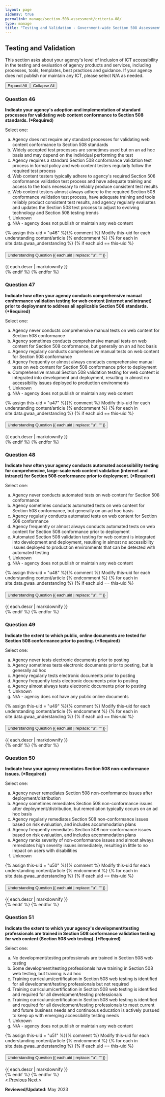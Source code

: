 ```yaml
---
layout: page
sidenav: true
permalink: manage/section-508-assessment/criteria-08/
type: manage
title: "Testing and Validation - Government-wide Section 508 Assessment Criteria"
---
```


<H2 id="testing-and-validation">Testing and Validation</H2>
<p>This section asks about your agency's level of inclusion of ICT accessibility in the testing and evaluation of agency products and services, including processes, tools, templates, best practices and guidance. If your agency does not publish nor maintain any ICT, please select N/A as needed.  </p>

<!-- Expand/Collapse All "Understanding" Content -->
<div class="margin-y-3 margin-x-1">
    <button id="expand-all" class="usa-button">Expand All</button>
    <button id="collapse-all" class="usa-button">Collapse All</button>
</div>

<div class="usa-card-group">
<!-- begin insert criteria -->

<!-- Q:046-->
<div id="q46" class="usa-card tablet:grid-col-12">
    <div class="usa-card__container border-top">
        <div class="usa-card__header">
            <h3 class="usa-card__heading"> Question 46 </h3>
        </div>
        <div class="usa-card__body">
            <p><strong> Indicate your agency's adoption and implementation of standard processes for validating web
                    content conformance to Section 508 standards. (*Required) </strong></p>
            <p> Select one: </p>
            <p>
            <ol type="a">
                <li>Agency does not require any standard processes for validating web content conformance to Section 508
                    standards</li>
                <li>Widely accepted test processes are sometimes used but on an ad hoc basis and may depend on the
                    individual performing the test</li>
                <li>Agency requires a standard Section 508 conformance validation test process in formal policy and web
                    content testers regularly follow the required test process</li>
                <li>Web content testers typically adhere to agency's required Section 508 conformance validation test
                    process and have adequate training and access to the tools necessary to reliably produce consistent
                    test results</li>
                <li>Web content testers almost always adhere to the required Section 508 conformance validation test
                    process, have adequate training and tools reliably product consistent test results, and agency
                    regularly evaluates and updates the Section 508 test process to adjust to evolving technology and
                    Section 508 testing trends</li>
                <li>Unknown</li>
                <li>N/A - agency does not publish or maintain any web content</li>
            </ol>
            </p>
        </div>
        {% assign this-uid = "u46" %}{% comment %} Modify this-uid for each understanding content/article {% endcomment %}
        {% for each in site.data.gwaa_understanding %}
            {% if each.uid == this-uid %}
            <!-- Understanding -->
            <div class="border-top-05 border-primary margin-top-1">
                <div class="usa-accordion">
                    <h4 class="usa-accordion__heading">
                        <button
                        type="button"
                        class="usa-accordion__button understand_button padding-left-3"
                        aria-expanded="false"
                        aria-controls="{{ each.uid }}"
                        >
                        Understanding Question {{ each.uid | replace: "u", "" }}
                        </button>
                    </h4>
                    <div id="{{ each.uid }}" class="usa-accordion__content understand_content usa-prose padding-x-3 padding-y-0 bg-primary-lighter text-primary-darker border-top-05 border-primary">
                        <div class="margin-x-auto margin-y-0">
                            {{ each.descr | markdownify }}
                        </div>
                    </div>
                </div>
            </div>
            {% endif %}
        {% endfor %}
    </div>
</div>
<!-- Q:047-->
<div id="q47" class="usa-card tablet:grid-col-12">
    <div class="usa-card__container border-top">
        <div class="usa-card__header">
            <h3 class="usa-card__heading"> Question 47 </h3>
        </div>
        <div class="usa-card__body">
            <p><strong> Indicate how often your agency conducts comprehensive manual conformance validation testing for
                    web content (internet and intranet) prior to deployment to address all applicable Section 508
                    standards. (*Required) </strong></p>
            <p> Select one: </p>
            <p>
            <ol type="a">
                <li>Agency never conducts comprehensive manual tests on web content for Section 508 conformance</li>
                <li>Agency sometimes conducts comprehensive manual tests on web content for Section 508 conformance, but
                    generally on an ad hoc basis</li>
                <li>Agency regularly conducts comprehensive manual tests on web content for Section 508 conformance</li>
                <li>Agency frequently or almost always conducts comprehensive manual tests on web content for Section
                    508 conformance prior to deployment</li>
                <li>Comprehensive manual Section 508 validation testing for web content is integrated into development
                    and deployment, resulting in almost no accessibility issues deployed to production environments</li>
                <li>Unknown</li>
                <li>N/A - agency does not publish or maintain any web content</li>
            </ol>
            </p>
        </div>
        {% assign this-uid = "u47" %}{% comment %} Modify this-uid for each understanding content/article {% endcomment %}
        {% for each in site.data.gwaa_understanding %}
            {% if each.uid == this-uid %}
            <!-- Understanding -->
            <div class="border-top-05 border-primary margin-top-1">
                <div class="usa-accordion">
                    <h4 class="usa-accordion__heading">
                        <button
                        type="button"
                        class="usa-accordion__button understand_button padding-left-3"
                        aria-expanded="false"
                        aria-controls="{{ each.uid }}"
                        >
                        Understanding Question {{ each.uid | replace: "u", "" }}
                        </button>
                    </h4>
                    <div id="{{ each.uid }}" class="usa-accordion__content understand_content usa-prose padding-x-3 padding-y-0 bg-primary-lighter text-primary-darker border-top-05 border-primary">
                        <div class="margin-x-auto margin-y-0">
                            {{ each.descr | markdownify }}
                        </div>
                    </div>
                </div>
            </div>
            {% endif %}
        {% endfor %}
    </div>
</div>
<!-- Q:048-->
<div id="q48" class="usa-card tablet:grid-col-12">
    <div class="usa-card__container border-top">
        <div class="usa-card__header">
            <h3 class="usa-card__heading"> Question 48 </h3>
        </div>
        <div class="usa-card__body">
            <p><strong> Indicate how often your agency conducts automated accessibility testing for comprehensive,
                    large-scale web content validation (internet and intranet) for Section 508 conformance prior to
                    deployment. (*Required) </strong></p>
            <p> Select one: </p>
            <p>
            <ol type="a">
                <li>Agency never conducts automated tests on web content for Section 508 conformance</li>
                <li>Agency sometimes conducts automated tests on web content for Section 508 conformance, but generally
                    on an ad hoc basis</li>
                <li>Agency regularly conducts automated tests on web content for Section 508 conformance</li>
                <li>Agency frequently or almost always conducts automated tests on web content for Section 508
                    conformance prior to deployment</li>
                <li>Automated Section 508 validation testing for web content is integrated into development and
                    deployment, resulting in almost no accessibility issues deployed to production environments that can
                    be detected with automated testing</li>
                <li>Unknown</li>
                <li>N/A - agency does not publish or maintain any web content</li>
            </ol>
            </p>
        </div>
        {% assign this-uid = "u48" %}{% comment %} Modify this-uid for each understanding content/article {% endcomment %}
        {% for each in site.data.gwaa_understanding %}
            {% if each.uid == this-uid %}
            <!-- Understanding -->
            <div class="border-top-05 border-primary margin-top-1">
                <div class="usa-accordion">
                    <h4 class="usa-accordion__heading">
                        <button
                        type="button"
                        class="usa-accordion__button understand_button padding-left-3"
                        aria-expanded="false"
                        aria-controls="{{ each.uid }}"
                        >
                        Understanding Question {{ each.uid | replace: "u", "" }}
                        </button>
                    </h4>
                    <div id="{{ each.uid }}" class="usa-accordion__content understand_content usa-prose padding-x-3 padding-y-0 bg-primary-lighter text-primary-darker border-top-05 border-primary">
                        <div class="margin-x-auto margin-y-0">
                            {{ each.descr | markdownify }}
                        </div>
                    </div>
                </div>
            </div>
            {% endif %}
        {% endfor %}
    </div>
</div>
<!-- Q:049-->
<div id="q49" class="usa-card tablet:grid-col-12">
    <div class="usa-card__container border-top">
        <div class="usa-card__header">
            <h3 class="usa-card__heading"> Question 49 </h3>
        </div>
        <div class="usa-card__body">
            <p><strong> Indicate the extent to which public, online documents are tested for Section 508 conformance
                    prior to posting. (*Required) </strong></p>
            <p> Select one: </p>
            <p>
            <ol type="a">
                <li>Agency never tests electronic documents prior to posting</li>
                <li>Agency sometimes tests electronic documents prior to posting, but is generally ad hoc</li>
                <li>Agency regularly tests electronic documents prior to posting</li>
                <li>Agency frequently tests electronic documents prior to posting</li>
                <li>Agency almost always tests electronic documents prior to posting</li>
                <li>Unknown</li>
                <li>N/A - agency does not have any public online documents</li>
            </ol>
            </p>
        </div>
        {% assign this-uid = "u49" %}{% comment %} Modify this-uid for each understanding content/article {% endcomment %}
        {% for each in site.data.gwaa_understanding %}
            {% if each.uid == this-uid %}
            <!-- Understanding -->
            <div class="border-top-05 border-primary margin-top-1">
                <div class="usa-accordion">
                    <h4 class="usa-accordion__heading">
                        <button
                        type="button"
                        class="usa-accordion__button understand_button padding-left-3"
                        aria-expanded="false"
                        aria-controls="{{ each.uid }}"
                        >
                        Understanding Question {{ each.uid | replace: "u", "" }}
                        </button>
                    </h4>
                    <div id="{{ each.uid }}" class="usa-accordion__content understand_content usa-prose padding-x-3 padding-y-0 bg-primary-lighter text-primary-darker border-top-05 border-primary">
                        <div class="margin-x-auto margin-y-0">
                            {{ each.descr | markdownify }}
                        </div>
                    </div>
                </div>
            </div>
            {% endif %}
        {% endfor %}
    </div>
</div>
<!-- Q:050-->
<div id="q50" class="usa-card tablet:grid-col-12">
    <div class="usa-card__container border-top">
        <div class="usa-card__header">
            <h3 class="usa-card__heading"> Question 50 </h3>
        </div>
        <div class="usa-card__body">
            <p><strong> Indicate how your agency remediates Section 508 non-conformance issues. (*Required) </strong>
            </p>
            <p> Select one: </p>
            <p>
            <ol type="a">
                <li>Agency never remediates Section 508 non-conformance issues after deployment/distribution</li>
                <li>Agency sometimes remediates Section 508 non-conformance issues after deployment/distribution, but
                    remediation typically occurs on an ad hoc basis</li>
                <li>Agency regularly remediates Section 508 non-conformance issues based on risk evaluation, and
                    includes accommodation plans</li>
                <li>Agency frequently remediates Section 508 non-conformance issues based on risk evaluation, and
                    includes accommodation plans</li>
                <li>Agency ranks severity of non-conformance issues and almost always remediates high severity issues
                    immediately, resulting in little to no impact on users with disabilities</li>
                <li>Unknown</li>
            </ol>
            </p>
        </div>
        {% assign this-uid = "u50" %}{% comment %} Modify this-uid for each understanding content/article {% endcomment %}
        {% for each in site.data.gwaa_understanding %}
            {% if each.uid == this-uid %}
            <!-- Understanding -->
            <div class="border-top-05 border-primary margin-top-1">
                <div class="usa-accordion">
                    <h4 class="usa-accordion__heading">
                        <button
                        type="button"
                        class="usa-accordion__button understand_button padding-left-3"
                        aria-expanded="false"
                        aria-controls="{{ each.uid }}"
                        >
                        Understanding Question {{ each.uid | replace: "u", "" }}
                        </button>
                    </h4>
                    <div id="{{ each.uid }}" class="usa-accordion__content understand_content usa-prose padding-x-3 padding-y-0 bg-primary-lighter text-primary-darker border-top-05 border-primary">
                        <div class="margin-x-auto margin-y-0">
                            {{ each.descr | markdownify }}
                        </div>
                    </div>
                </div>
            </div>
            {% endif %}
        {% endfor %}
    </div>
</div>
<!-- Q:051-->
<div id="q51" class="usa-card tablet:grid-col-12">
    <div class="usa-card__container border-top">
        <div class="usa-card__header">
            <h3 class="usa-card__heading"> Question 51 </h3>
        </div>
        <div class="usa-card__body">
            <p><strong> Indicate the extent to which your agency's development/testing professionals are trained in
                    Section 508 conformance validation testing for web content (Section 508 web testing). (*Required)
                </strong></p>
            <p> Select one: </p>
            <p>
            <ol type="a">
                <li>No development/testing professionals are trained in Section 508 web testing</li>
                <li>Some development/testing professionals have training in Section 508 web testing, but training is ad
                    hoc</li>
                <li>Training curriculum/certification in Section 508 web testing is identified for all
                    development/testing professionals but not required</li>
                <li>Training curriculum/certification in Section 508 web testing is identified and required for all
                    development/testing professionals</li>
                <li>Training curriculum/certification in Section 508 web testing is identified and required for all
                    development/testing professionals to meet current and future business needs and continuous education
                    is actively pursued to keep up with emerging accessibility testing needs</li>
                <li>Unknown</li>
                <li>N/A - agency does not publish or maintain any web content</li>
            </ol>
            </p>
        </div>
        {% assign this-uid = "u51" %}{% comment %} Modify this-uid for each understanding content/article {% endcomment %}
        {% for each in site.data.gwaa_understanding %}
            {% if each.uid == this-uid %}
            <!-- Understanding -->
            <div class="border-top-05 border-primary margin-top-1">
                <div class="usa-accordion">
                    <h4 class="usa-accordion__heading">
                        <button
                        type="button"
                        class="usa-accordion__button understand_button padding-left-3"
                        aria-expanded="false"
                        aria-controls="{{ each.uid }}"
                        >
                        Understanding Question {{ each.uid | replace: "u", "" }}
                        </button>
                    </h4>
                    <div id="{{ each.uid }}" class="usa-accordion__content understand_content usa-prose padding-x-3 padding-y-0 bg-primary-lighter text-primary-darker border-top-05 border-primary">
                        <div class="margin-x-auto margin-y-0">
                            {{ each.descr | markdownify }}
                        </div>
                    </div>
                </div>
            </div>
            {% endif %}
        {% endfor %}
    </div>
</div>

<!-- end insert criteria -->
</div>

<div id="prev-next-section">
    <a class="prev-page" title="Go to previous page" href="{{site.baseurl}}/manage/section-508-assessment/criteria-07/"> < Previous</a>
    <a class="prev-page" title="Go to next page" href="{{site.baseurl}}/manage/section-508-assessment/criteria-09/"> Next > </a>
</div>

**Reviewed/Updated:** May 2023

<!-- Expand/Collapse All Understanding Content script -->
<script>
    $("#expand-all").on("click", function (){
        $(".understand_button").attr("aria-expanded", "true");
        $(".understand_content").removeAttr("hidden");
    });
    $("#collapse-all").on("click", function (){
        $(".understand_button").attr("aria-expanded", "false");
        $(".understand_content").attr("hidden","");
    });
</script>

<!-- Unhide hash/anchor from external url -->
<script>
    $(function(){
        var window_hash = window.location.hash;
        if ($(window_hash).hasClass("usa-card")){
            let u_hash = window_hash.replace("q", "u");
            $(u_hash).removeAttr("hidden");
            $(u_hash).prev().attr("aria-expanded", "true");
        }
    });
</script>